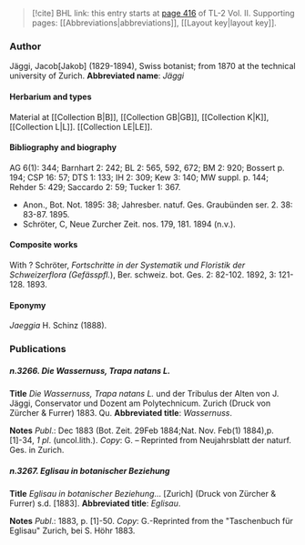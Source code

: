 > [!cite] BHL link: this entry starts at [page 416](https://www.biodiversitylibrary.org/page/33068658) of TL-2 Vol. II.
> Supporting pages: [[Abbreviations|abbreviations]], [[Layout key|layout key]].

### Author

Jäggi, Jacob\[Jakob\] (1829-1894), Swiss botanist; from 1870 at the technical university of Zurich. 
**Abbreviated name**: *Jäggi*

#### Herbarium and types

Material at [[Collection B|B]], [[Collection GB|GB]], [[Collection K|K]], [[Collection L|L]]. [[Collection LE|LE]].

#### Bibliography and biography

AG 6(1): 344; Barnhart 2: 242; BL 2: 565, 592, 672; BM 2: 920; Bossert p. 194; CSP 16: 57; DTS 1: 133; IH 2: 309; Kew 3: 140; MW suppl. p. 144; Rehder 5: 429; Saccardo 2: 59; Tucker 1: 367.
- Anon., Bot. Not. 1895: 38; Jahresber. natuf. Ges. Graubünden ser. 2. 38: 83-87. 1895.
- Schröter, C, Neue Zurcher Zeit. nos. 179, 181. 1894 (n.v.).

#### Composite works

With ? Schröter, *Fortschritte in der Systematik und Floristik der Schweizerflora (Gefässpfl.*), Ber. schweiz. bot. Ges. 2: 82-102. 1892, 3: 121-128. 1893.

#### Eponymy

*Jaeggia* H. Schinz (1888).

### Publications

##### n.3266. Die Wassernuss, Trapa natans L.

**Title**
*Die Wassernuss, Trapa natans L.* und der Tribulus der Alten von J. Jäggi, Conservator und Dozent am Polytechnicum. Zurich (Druck von Zürcher & Furrer) 1883. Qu.
**Abbreviated title**: *Wassernuss*.

**Notes**
*Publ*.: Dec 1883 (Bot. Zeit. 29Feb 1884;Nat. Nov. Feb(1) 1884),p. \[1\]-34, *1 pl*. (uncol.lith.).
*Copy*: G. – Reprinted from Neujahrsblatt der naturf. Ges. in Zurich.

##### n.3267. Eglisau in botanischer Beziehung

**Title**
*Eglisau in botanischer Beziehung*... \[Zurich\] (Druck von Zürcher & Furrer) s.d. \[1883\].
**Abbreviated title**: *Eglisau*.

**Notes**
*Publ*.: 1883, p. \[1\]-50. *Copy*: G.-Reprinted from the "Taschenbuch für Eglisau" Zurich, bei S. Höhr 1883.

